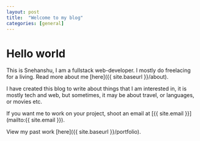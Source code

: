 ```yaml
---
layout: post
title:  "Welcome to my blog"
categories: [general]
---
```


# Hello world

This is Snehanshu, I am a fullstack web-developer. I mostly do freelacing for a living.
Read more about me [here]({{ site.baseurl }}/about).

I have created this blog to write about things that I am interested in, it is mostly tech
and web, but sometimes, it may be about travel, or languages, or movies etc.

If you want me to work on your project, shoot an email at [{{ site.email }}](mailto:{{ site.email }}).

View my past work [here]({{ site.baseurl }}/portfolio).
